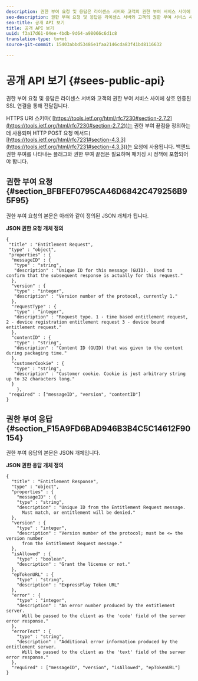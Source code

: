 ```yaml
---
description: 권한 부여 요청 및 응답은 라이센스 서버와 고객의 권한 부여 서비스 사이에 상호 인증된 SSL 연결을 통해 전달됩니다.
seo-description: 권한 부여 요청 및 응답은 라이센스 서버와 고객의 권한 부여 서비스 사이에 상호 인증된 SSL 연결을 통해 전달됩니다.
seo-title: 공개 API 보기
title: 공개 API 보기
uuid: f3a17d61-04ee-4bdb-9d64-a98066c6d1c8
translation-type: tm+mt
source-git-commit: 15403abbd53486e1faa2146cda83f41bd8116632

---
```



# 공개 API 보기 {#sees-public-api}

권한 부여 요청 및 응답은 라이센스 서버와 고객의 권한 부여 서비스 사이에 상호 인증된 SSL 연결을 통해 전달됩니다.

HTTPS URI 스키마( [https://tools.ietf.org/html/rfc7230#section-2.7.2](https://tools.ietf.org/html/rfc7230#section-2.7.2))는 권한 부여 끝점을 정의하는 데 사용되며 HTTP POST 요청 메서드( [https://tools.ietf.org/html/rfc7231#section-4.3.3](https://tools.ietf.org/html/rfc7231#section-4.3.3))는 요청에 사용됩니다. 백엔드 권한 부여를 나타내는 플래그와 권한 부여 끝점은 필요하며 패키징 시 정책에 포함되어야 합니다.

## 권한 부여 요청 {#section_BFBFEF0795CA46D6842C479256B95F95}

권한 부여 요청의 본문은 아래와 같이 정의된 JSON 개체가 됩니다.

**JSON 권한 요청 개체 정의**

```
{ 
 "title" : "Entitlement Request", 
 "type" : "object", 
 "properties" : { 
  "messageID" : { 
   "type" : "string", 
   "description" : "Unique ID for this message (GUID).  Used to confirm that the subsequent response is actually for this request." 
  }, 
  "version" : { 
   "type" : "integer", 
   "description" : "Version number of the protocol, currently 1." 
  }, 
  "requestType" : { 
   "type" : "integer", 
   "description" : "Request type. 1 - time based entitlement request, 2 - device registration entitlement request 3 - device bound entitlement request." 
  }, 
  "contentID" : { 
   "type" : "string", 
   "description" : "Content ID (GUID) that was given to the content during packaging time." 
  }, 
  "customerCookie" : { 
   "type" : "string", 
   "description" : "Customer cookie. Cookie is just arbitrary string up to 32 characters long." 
  } 
    }, 
 "required" : ["messageID", "version", "contentID"] 
}
```

## 권한 부여 응답 {#section_F15A9FD6BAD946B3B4C5C14612F90154}

권한 부여 응답의 본문은 JSON 개체입니다.

**JSON 권한 응답 개체 정의**

```
{ 
  "title" : "Entitlement Response", 
  "type" : "object", 
  "properties" : { 
    "messageID" : { 
    "type" : "string", 
    "description" : "Unique ID from the Entitlement Request message.   
      Must match, or entitlement will be denied." 
  }, 
  "version" : { 
    "type" : "integer", 
    "description" : "Version number of the protocol; must be <= the version number  
      from the Entitlement Request message." 
  }, 
  "isAllowed" : { 
    "type" : "boolean", 
    "description" : "Grant the license or not." 
  }, 
  "epTokenURL" : { 
    "type" : "string", 
    "description" : "ExpressPlay Token URL" 
  }, 
  "error" : { 
    "type" : "integer", 
    "description" : "An error number produced by the entitlement server.  
      Will be passed to the client as the 'code' field of the server error response." 
  }, 
  "errorText" : { 
    "type" : "string", 
    "description" : "Additional error information produced by the entitlement server.  
      Will be passed to the client as the 'text' field of the server error response." 
  }, 
  "required" : ["messageID", "version", "isAllowed", "epTokenURL"] 
}
```
